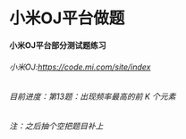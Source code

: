 # 小米OJ平台做题
#### 小米OJ平台部分测试题练习
###### 小米OJ:https://code.mi.com/site/index
###### 目前进度：第13题：出现频率最高的前 K 个元素
###### 注：之后抽个空把题目补上